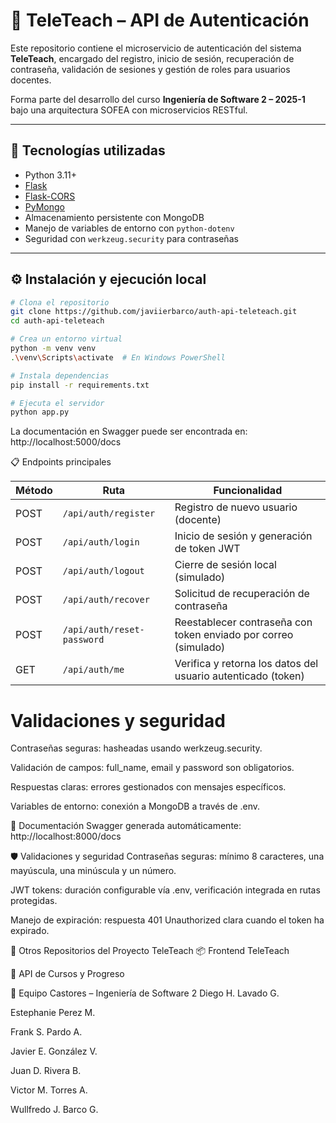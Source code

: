 # 🔐 TeleTeach – API de Autenticación

Este repositorio contiene el microservicio de autenticación del sistema **TeleTeach**, encargado del registro, inicio de sesión, recuperación de contraseña, validación de sesiones y gestión de roles para usuarios docentes.

Forma parte del desarrollo del curso **Ingeniería de Software 2 – 2025-1** bajo una arquitectura SOFEA con microservicios RESTful.

---

## 🚀 Tecnologías utilizadas

- Python 3.11+
- [Flask](https://flask.palletsprojects.com/)
- [Flask-CORS](https://flask-cors.readthedocs.io/)
- [PyMongo](https://pymongo.readthedocs.io/)
- Almacenamiento persistente con MongoDB
- Manejo de variables de entorno con `python-dotenv`
- Seguridad con `werkzeug.security` para contraseñas

---

## ⚙️ Instalación y ejecución local
```bash
# Clona el repositorio
git clone https://github.com/javiierbarco/auth-api-teleteach.git
cd auth-api-teleteach

# Crea un entorno virtual
python -m venv venv
.\venv\Scripts\activate  # En Windows PowerShell

# Instala dependencias
pip install -r requirements.txt

# Ejecuta el servidor
python app.py
```
La documentación en Swagger puede ser encontrada en: http://localhost:5000/docs

📋 Endpoints principales 

| Método | Ruta                       | Funcionalidad                                                   |
| ------ | -------------------------- | --------------------------------------------------------------- |
| POST   | `/api/auth/register`       | Registro de nuevo usuario (docente)                             |
| POST   | `/api/auth/login`          | Inicio de sesión y generación de token JWT                      |
| POST   | `/api/auth/logout`         | Cierre de sesión local (simulado)                               |
| POST   | `/api/auth/recover`        | Solicitud de recuperación de contraseña                         |
| POST   | `/api/auth/reset-password` | Reestablecer contraseña con token enviado por correo (simulado) |
| GET    | `/api/auth/me`             | Verifica y retorna los datos del usuario autenticado (token)    |


# Validaciones y seguridad

Contraseñas seguras: hasheadas usando werkzeug.security.

Validación de campos: full_name, email y password son obligatorios.

Respuestas claras: errores gestionados con mensajes específicos.

Variables de entorno: conexión a MongoDB a través de .env.

📄 Documentación Swagger generada automáticamente: http://localhost:8000/docs

🛡️ Validaciones y seguridad
Contraseñas seguras: mínimo 8 caracteres, una mayúscula, una minúscula y un número.

JWT tokens: duración configurable vía .env, verificación integrada en rutas protegidas.

Manejo de expiración: respuesta 401 Unauthorized clara cuando el token ha expirado.

🔗 Otros Repositorios del Proyecto TeleTeach
📦 Frontend TeleTeach

📘 API de Cursos y Progreso

👥 Equipo Castores – Ingeniería de Software 2
Diego H. Lavado G.

Estephanie Perez M.

Frank S. Pardo A.

Javier E. González V.

Juan D. Rivera B.

Victor M. Torres A.

Wullfredo J. Barco G.
